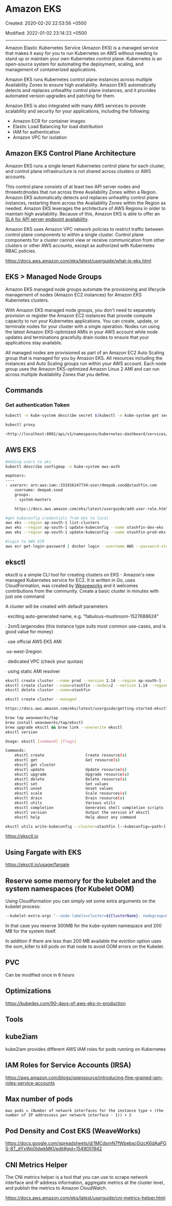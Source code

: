 # Amazon EKS

Created: 2020-02-20 22:53:56 +0500

Modified: 2022-01-02 23:14:23 +0500

---

Amazon Elastic Kubernetes Service (Amazon EKS) is a managed service that makes it easy for you to run Kubernetes on AWS without needing to stand up or maintain your own Kubernetes control plane. Kubernetes is an open-source system for automating the deployment, scaling, and management of containerized applications.

Amazon EKS runs Kubernetes control plane instances across multiple Availability Zones to ensure high availability. Amazon EKS automatically detects and replaces unhealthy control plane instances, and it provides automated version upgrades and patching for them.

Amazon EKS is also integrated with many AWS services to provide scalability and security for your applications, including the following:

- Amazon ECR for container images
- Elastic Load Balancing for load distribution
- IAM for authentication
- Amazon VPC for isolation

## Amazon EKS Control Plane Architecture

Amazon EKS runs a single tenant Kubernetes control plane for each cluster, and control plane infrastructure is not shared across clusters or AWS accounts.

This control plane consists of at least two API server nodes and threeetcdnodes that run across three Availability Zones within a Region. Amazon EKS automatically detects and replaces unhealthy control plane instances, restarting them across the Availability Zones within the Region as needed. Amazon EKS leverages the architecture of AWS Regions in order to maintain high availability. Because of this, Amazon EKS is able to offer an [SLA for API server endpoint availability](https://aws.amazon.com/eks/sla).

Amazon EKS uses Amazon VPC network policies to restrict traffic between control plane components to within a single cluster. Control plane components for a cluster cannot view or receive communication from other clusters or other AWS accounts, except as authorized with Kubernetes RBAC policies.

<https://docs.aws.amazon.com/eks/latest/userguide/what-is-eks.html>

## EKS > Managed Node Groups

Amazon EKS managed node groups automate the provisioning and lifecycle management of nodes (Amazon EC2 instances) for Amazon EKS Kubernetes clusters.

With Amazon EKS managed node groups, you don't need to separately provision or register the Amazon EC2 instances that provide compute capacity to run your Kubernetes applications. You can create, update, or terminate nodes for your cluster with a single operation. Nodes run using the latest Amazon EKS-optimized AMIs in your AWS account while node updates and terminations gracefully drain nodes to ensure that your applications stay available.

All managed nodes are provisioned as part of an Amazon EC2 Auto Scaling group that is managed for you by Amazon EKS. All resources including the instances and Auto Scaling groups run within your AWS account. Each node group uses the Amazon EKS-optimized Amazon Linux 2 AMI and can run across multiple Availability Zones that you define.

## Commands

### Get authentication Token

```bash
kubectl -n kube-system describe secret $(kubectl -n kube-system get secret | grep eks-admin | awk '{print $1}')

kubectl proxy

<http://localhost:8001/api/v1/namespaces/kubernetes-dashboard/services/https:kubernetes-dashboard:/proxy/#!/login>
```

## AWS EKS

```bash
#Adding users to eks
kubectl describe configmap -n kube-system aws-auth

mapUsers:
----
- userarn: arn:aws:iam::331916247734:user/deepak.sood@stashfin.com
    username: deepak.sood
    groups:
    - system:masters

    https://docs.aws.amazon.com/eks/latest/userguide/add-user-role.html

#get kubeconfig credentials from eks to local
aws eks --region ap-south-1 list-clusters
aws eks --region ap-south-1 update-kubeconfig --name stashfin-dev-eks
aws eks --region ap-south-1 update-kubeconfig --name stashfin-prod-eks

#login to AWS ECR
aws ecr get-login-password | docker login --username AWS --password-stdin 331916247734.dkr.ecr.ap-south-1.amazonaws.com
```

## eksctl

eksctl is a simple CLI tool for creating clusters on EKS - Amazon's new managed Kubernetes service for EC2. It is written in Go, uses CloudFormation, was created by [Weaveworks](https://www.weave.works/) and it welcomes contributions from the community. Create a basic cluster in minutes with just one command

A cluster will be created with default parameters

∙ exciting auto-generated name, e.g. "fabulous-mushroom-1527688624"

∙ 2xm5.largenodes (this instance type suits most common use-cases, and is good value for money)

∙ use official AWS EKS AMI

∙us-west-2region

∙ dedicated VPC (check your quotas)

∙ using static AMI resolver

```bash
eksctl create cluster --name prod --version 1.14 --region ap-south-1 --fargate
eksctl create cluster --name=stashfin --nodes=2 --version 1.14 --region ap-south-1 --nodes-min=2 --nodes-max=5
eksctl delete cluster --name=stashfin

eksctl create cluster --managed

https://docs.aws.amazon.com/eks/latest/userguide/getting-started-eksctl.html

brew tap weaveworks/tap
brew install weaveworks/tap/eksctl
brew upgrade eksctl && brew link --overwrite eksctl
eksctl version

Usage: eksctl [command] [flags]

Commands:
    eksctl create                  Create resource(s)
    eksctl get                     Get resource(s)
    eksctl get cluster
    eksctl update                  Update resource(s)
    eksctl upgrade                 Upgrade resource(s)
    eksctl delete                  Delete resource(s)
    eksctl set                     Set values
    eksctl unset                   Unset values
    eksctl scale                   Scale resources(s)
    eksctl drain                   Drain resource(s)
    eksctl utils                   Various utils
    eksctl completion              Generates shell completion scripts
    eksctl version                 Output the version of eksctl
    eksctl help                    Help about any command

eksctl utils write-kubeconfig --cluster=stashfin [--kubeconfig=<path>][--set-kubeconfig-context=<bool>]
```

<https://eksctl.io>

## Using Fargate with EKS

<https://eksctl.io/usage/fargate>

## Reserve some memory for the kubelet and the system namespaces (for Kubelet OOM)

Using Cloudformation you can simply set some extra arguments on the kubelet process:

```bash
--kubelet-extra-args "--node-labels=cluster=${ClusterName}, nodegroup=${NodeGroupName} --kube-reserved memory=0.3Gi, ephemeral-storage=1Gi --system-reserved memory=0.2Gi, ephemeral-storage=1Gi --eviction-hard memory.available<200Mi, nodefs.available<10%"
```

In that case you reserve 300MB for the kube-system namespace and 200 MB for the system itself.

In addition if there are less than 200 MB available the eviction option uses the oom_killer to kill pods on that node to avoid OOM errors on the Kubelet.

## PVC

Can be modified once in 6 hours

## Optimizations

<https://kubedex.com/90-days-of-aws-eks-in-production>

## Tools

## kube2iam

kube2iam provides different AWS IAM roles for pods running on Kubernetes

## IAM Roles for Service Accounts (IRSA)

<https://aws.amazon.com/blogs/opensource/introducing-fine-grained-iam-roles-service-accounts>

## Max number of pods

`max pods = (Number of network interfaces for the instance type × (the number of IP addressess per network interface - 1)) + 2`

## Pod Density and Cost EKS (WeaveWorks)

<https://docs.google.com/spreadsheets/d/1MCdsmN7fWbebscGizcK6dAaPGS-8T_dYxWp0IdwkMKI/edit#gid=1549051942>

## CNI Metrics Helper

The CNI metrics helper is a tool that you can use to scrape network interface and IP address information, aggregate metrics at the cluster level, and publish the metrics to Amazon CloudWatch.

<https://docs.aws.amazon.com/eks/latest/userguide/cni-metrics-helper.html>
